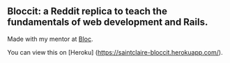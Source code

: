 ## Bloccit: a Reddit replica to teach the fundamentals of web development and Rails.

Made with my mentor at [Bloc](http://bloc.io).

You can view this on [Heroku] (https://saintclaire-bloccit.herokuapp.com/).  